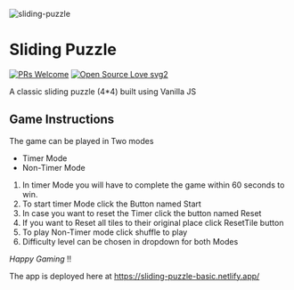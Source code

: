 ![sliding-puzzle](https://socialify.git.ci/shelcia/sliding-puzzle/image?description=1&descriptionEditable=A%20classic%20sliding%20puzzle%20(4*4)%20built%20using%20Vanilla%20JS&font=Source%20Code%20Pro&language=1&owner=1&pattern=Charlie%20Brown&stargazers=1&theme=Dark)

# Sliding Puzzle

[![PRs Welcome](https://img.shields.io/badge/PRs-welcome-brightgreen.svg?style=flat-square)](http://makeapullrequest.com)  [![Open Source Love svg2](https://badges.frapsoft.com/os/v2/open-source.svg?v=103)](https://github.com/ellerbrock/open-source-badges/)

A classic sliding puzzle (4*4) built using Vanilla JS



## Game Instructions

The game can be played in Two modes

 - Timer Mode 
 - Non-Timer Mode


1. In timer Mode you will have to complete the game within 60 seconds to win.
2. To start timer Mode click the Button named Start
3. In case you want to reset the Timer click the button named Reset
4. If you want to Reset all tiles to their original place click ResetTile button
5. To play Non-Timer mode click shuffle to play
6. Difficulty level can be chosen in dropdown for both Modes


*Happy Gaming* !!

The app is deployed here at https://sliding-puzzle-basic.netlify.app/
